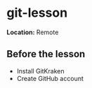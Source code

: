 # git-lesson

**Location:** Remote

## Before the lesson 

- Install GitKraken
- Create GitHub account
